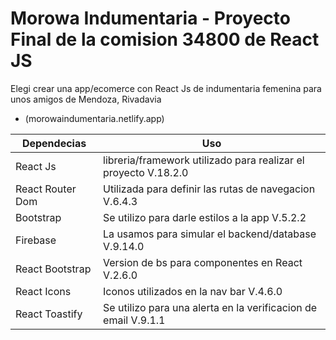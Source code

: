 # Morowa Indumentaria - Proyecto Final de la comision 34800 de React JS

Elegi crear una app/ecomerce con React Js de indumentaria femenina para unos amigos de Mendoza, Rivadavia

- (morowaindumentaria.netlify.app)

| Dependecias | Uso |
| ------ | ------ |
| React Js | libreria/framework utilizado para realizar el proyecto V.18.2.0 |
| React Router Dom | Utilizada para definir las rutas de navegacion V.6.4.3 |
| Bootstrap | Se utilizo para darle estilos a la app V.5.2.2 |
| Firebase | La usamos para simular el backend/database V.9.14.0 |
| React Bootstrap | Version de bs para componentes en React V.2.6.0 |
| React Icons | Iconos utilizados en la nav bar V.4.6.0 | 
| React Toastify | Se utilizo para una alerta en la verificacion de email V.9.1.1 | 
